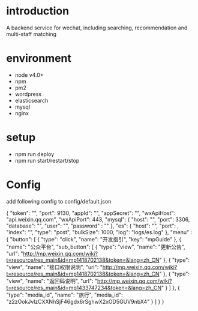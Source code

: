 # introduction
A backend service for wechat, including searching, recommendation and multi-staff matching

# environment
+ node v4.0+
+ npm
+ pm2
+ wordpress
+ elasticsearch
+ mysql
+ nginx

# setup
+ npm run deploy
+ npm run start/restart/stop

# Config
add following config to config/default.json

{
  "token": "",
  "port": 9130,
  "appId": "",
  "appSecret": "",
  "wxApiHost": "api.weixin.qq.com",
  "wxApiPort": 443,
  "mysql": {
    "host": "",
    "port": 3306,
    "database": "",
    "user": "",
    "password" : ""
  },
  "es": {
    "host": "",
    "port": ,
    "index": "",
    "type": "post",
    "bulkSize": 1000,
    "log": "logs/es.log"
  },
  "menu" : {
    "button":
    [
      {
        "type": "click",
        "name": "开发指引",
        "key":  "mpGuide"
      },
      {
        "name": "公众平台",
        "sub_button":
        [
          {
            "type": "view",
            "name": "更新公告",
            "url": "http://mp.weixin.qq.com/wiki?t=resource/res_main&id=mp1418702138&token=&lang=zh_CN"
          },
          {
            "type": "view",
            "name": "接口权限说明",
            "url": "http://mp.weixin.qq.com/wiki?t=resource/res_main&id=mp1418702138&token=&lang=zh_CN"
          },
          {
            "type": "view",
            "name": "返回码说明",
            "url": "http://mp.weixin.qq.com/wiki?t=resource/res_main&id=mp1433747234&token=&lang=zh_CN"
          }
        ]
      },
      {
        "type": "media_id",
        "name": "旅行",
        "media_id": "z2zOokJvlzCXXNhSjF46gdx6rSghwX2xOD5GUV9nbX4"
      }
    ]
  }
}
